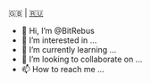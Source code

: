 &#127468;&#127463; | [&#127479;&#127482;](README.ru.md)

- 👋 Hi, I’m @BitRebus
- 👀 I’m interested in ...
- 🌱 I’m currently learning ...
- 💞️ I’m looking to collaborate on ...
- 📫 How to reach me ...

<!---
BitRebus/BitRebus is a ✨ special ✨ repository because its `README.md` (this file) appears on your GitHub profile.
You can click the Preview link to take a look at your changes.
--->
